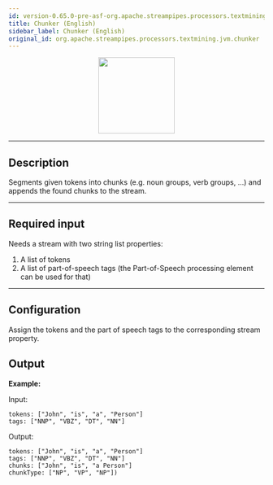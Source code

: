 ```yaml
---
id: version-0.65.0-pre-asf-org.apache.streampipes.processors.textmining.jvm.chunker
title: Chunker (English)
sidebar_label: Chunker (English)
original_id: org.apache.streampipes.processors.textmining.jvm.chunker
---
```


<!--
  ~ Licensed to the Apache Software Foundation (ASF) under one or more
  ~ contributor license agreements.  See the NOTICE file distributed with
  ~ this work for additional information regarding copyright ownership.
  ~ The ASF licenses this file to You under the Apache License, Version 2.0
  ~ (the "License"); you may not use this file except in compliance with
  ~ the License.  You may obtain a copy of the License at
  ~
  ~    http://www.apache.org/licenses/LICENSE-2.0
  ~
  ~ Unless required by applicable law or agreed to in writing, software
  ~ distributed under the License is distributed on an "AS IS" BASIS,
  ~ WITHOUT WARRANTIES OR CONDITIONS OF ANY KIND, either express or implied.
  ~ See the License for the specific language governing permissions and
  ~ limitations under the License.
  ~
  -->



<p align="center"> 
    <img src="/docs/img/pipeline-elements/org.apache.streampipes.processors.textmining.jvm.chunker/icon.png" width="150px;" class="pe-image-documentation"/>
</p>

***

## Description

Segments given tokens into chunks (e.g. noun groups, verb groups, ...) and appends the found chunks to the stream.

***

## Required input

Needs a stream with two string list properties:
1. A list of tokens 
2. A list of part-of-speech tags (the Part-of-Speech processing element can be used for that)

***

## Configuration

Assign the tokens and the part of speech tags to the corresponding stream property.

## Output

**Example:**

Input:
```
tokens: ["John", "is", "a", "Person"]
tags: ["NNP", "VBZ", "DT", "NN"]
```

Output:
```
tokens: ["John", "is", "a", "Person"]
tags: ["NNP", "VBZ", "DT", "NN"]
chunks: ["John", "is", "a Person"]
chunkType: ["NP", "VP", "NP"])
```
